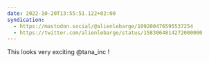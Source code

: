 ```yaml
---
date: 2022-10-20T13:55:51.122+02:00
syndication:
  - https://mastodon.social/@alienlebarge/109200476595537254
  - https://twitter.com/alienlebarge/status/1583064814272000000
---
```

This looks very exciting @tana_inc !
